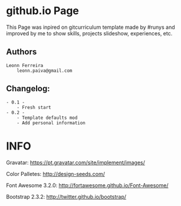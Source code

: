 github.io Page
==========
This Page was inpired on gitcurriculum template made by #runys and improved by me to show skills, projects slideshow, experiences, etc.

Authors
-------
	Leonn Ferreira
		leonn.paiva@gmail.com

Changelog:
----------
	- 0.1 -
		- Fresh start
	- 0.2 -
		- Template defaults mod
		- Add personal information


INFO
====
Gravatar: https://pt.gravatar.com/site/implement/images/

Color Palletes: http://design-seeds.com/

Font Awesome 3.2.0: http://fortawesome.github.io/Font-Awesome/

Bootstrap 2.3.2: http://twitter.github.io/bootstrap/
